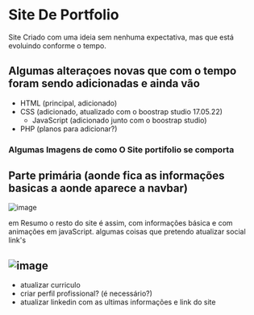 # Site De Portfolio
Site Criado com uma ideia sem nenhuma expectativa, mas que está evoluindo conforme o tempo.
## Algumas alteraçoes novas que com o tempo foram sendo adicionadas e ainda vão
- HTML (principal, adicionado) 
- CSS (adicionado, atualizado com o boostrap studio 17.05.22)
  -  JavaScript (adicionado junto com o boostrap studio)
- PHP (planos para adicionar?) 

### Algumas Imagens de como O Site portifolio se comporta 

Parte primária (aonde fica as informações basicas a aonde aparece a navbar)
--

![image](https://user-images.githubusercontent.com/102838847/168946616-0551541f-94ee-42af-af72-e64c4dd54181.png)

em Resumo o resto do site é assim, com informações básica e com animações em javaScript.
algumas coisas que pretendo atualizar 
social link's

![image](https://user-images.githubusercontent.com/102838847/168946716-ecedd4f0-c1cc-4682-9a64-f36876129d33.png)
--
- atualizar curriculo
- criar perfil profissional? (é necessário?)
- atualizar linkedin com as ultimas informações e link do site
